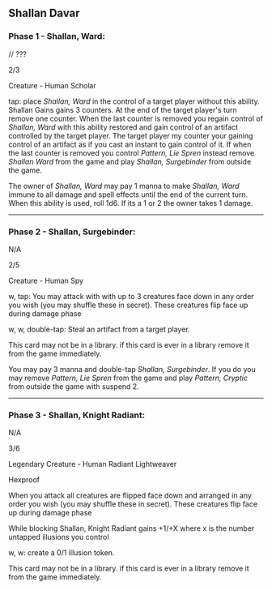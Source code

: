 ## Shallan Davar

### Phase 1 - Shallan, Ward:

// ???

2/3

Creature - Human Scholar

tap: place *Shallan, Ward* in the control of a target player without this ability. Shallan Gains gains 3 counters. At the end of the target player's turn remove one counter. When the last counter is removed you regain control of *Shallan, Ward* with this ability restored and gain control of an artifact controlled by the target player. The target player my counter your gaining control of an artifact as if you cast an instant to gain control of it. If when the last counter is removed you control *Pattern, Lie Spren* instead remove *Shallan Ward* from the game and play *Shallan, Surgebinder* from outside the game.

The owner of *Shallan, Ward* may pay 1 manna to make *Shallan, Ward* immune to all damage and spell effects until the end of the current turn. When this ability is used, roll 1d6. If its a 1 or 2 the owner takes 1 damage.

---
### Phase 2 - Shallan, Surgebinder:

N/A

2/5

Creature - Human Spy

w, tap: You may attack with with up to 3 creatures face down in any order you wish (you may shuffle these in secret). These creatures flip face up during damage phase

w, w, double-tap: Steal an artifact from a target player.

This card may not be in a library. if this card is ever in a library remove it from the game immediately.

You may pay 3 manna and double-tap *Shallan, Surgebinder*. If you do you may remove *Pattern, Lie Spren* from the game and play *Pattern, Cryptic* from outside the game with suspend 2.

---
### Phase 3 - Shallan, Knight Radiant: 
N/A

3/6

Legendary Creature - Human Radiant Lightweaver

Hexproof

When you attack all creatures are flipped face down and arranged in any order you wish (you may shuffle these in secret). These creatures flip face up during damage phase

While blocking Shallan, Knight Radiant gains +1/+X where x is the number untapped illusions you control

w, w: create a 0/1 illusion token.

This card may not be in a library. if this card is ever in a library remove it from the game immediately.